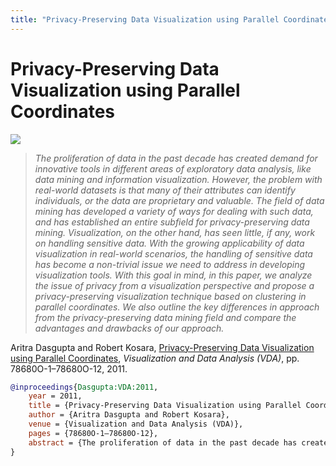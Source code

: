 ```yaml
---
title: "Privacy-Preserving Data Visualization using Parallel Coordinates"
---
```


# Privacy-Preserving Data Visualization using Parallel Coordinates

<p><img src="https://media.eagereyes.org/media/2011/privacy-teaser.png" /></p>

> _The proliferation of data in the past decade has created demand for innovative tools in different areas of exploratory data analysis, like data mining and information visualization. However, the problem with real-world datasets is that many of their attributes can identify individuals, or the data are proprietary and valuable. The field of data mining has developed a variety of ways for dealing with such data, and has established an entire subfield for privacy-preserving data mining. Visualization, on the other hand, has seen little, if any, work on handling sensitive data. With the growing applicability of data visualization in real-world scenarios, the handling of sensitive data has become a non-trivial issue we need to address in developing visualization tools. With this goal in mind, in this paper, we analyze the issue of privacy from a visualization perspective and propose a privacy-preserving visualization technique based on clustering in parallel coordinates. We also outline the key differences in approach from the privacy-preserving data mining field and compare the advantages and drawbacks of our approach._

Aritra Dasgupta and Robert Kosara, <a href="https://media.eagereyes.org/papers/2011/Dasgupta-VDA-2011.pdf" target="_blank">Privacy-Preserving Data Visualization using Parallel Coordinates</a>, _Visualization and Data Analysis (VDA)_, pp. 78680O-1–78680O-12, 2011.


```bibtex
@inproceedings{Dasgupta:VDA:2011,
	year = 2011,
	title = {Privacy-Preserving Data Visualization using Parallel Coordinates},
	author = {Aritra Dasgupta and Robert Kosara},
	venue = {Visualization and Data Analysis (VDA)},
	pages = {78680O-1–78680O-12},
	abstract = {The proliferation of data in the past decade has created demand for innovative tools in different areas of exploratory data analysis, like data mining and information visualization. However, the problem with real-world datasets is that many of their attributes can identify individuals, or the data are proprietary and valuable. The field of data mining has developed a variety of ways for dealing with such data, and has established an entire subfield for privacy-preserving data mining. Visualization, on the other hand, has seen little, if any, work on handling sensitive data. With the growing applicability of data visualization in real-world scenarios, the handling of sensitive data has become a non-trivial issue we need to address in developing visualization tools. With this goal in mind, in this paper, we analyze the issue of privacy from a visualization perspective and propose a privacy-preserving visualization technique based on clustering in parallel coordinates. We also outline the key differences in approach from the privacy-preserving data mining field and compare the advantages and drawbacks of our approach.},
}
```

